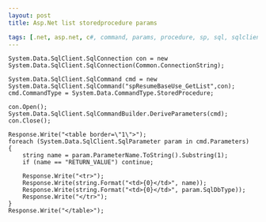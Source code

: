 ```yaml
---
layout: post
title: Asp.Net list storedprocedure params

tags: [.net, asp.net, c#, command, params, procedure, sp, sql, sqlclient, sqlcommand, sqlparameter, storedprocedure]
---
```


    System.Data.SqlClient.SqlConnection con = new
    System.Data.SqlClient.SqlConnection(Common.ConnectionString);

    System.Data.SqlClient.SqlCommand cmd = new System.Data.SqlClient.SqlCommand("spResumeBaseUse_GetList",con);
    cmd.CommandType = System.Data.CommandType.StoredProcedure;

    con.Open();
    System.Data.SqlClient.SqlCommandBuilder.DeriveParameters(cmd);
    con.Close();

    Response.Write("<table border=\"1\">");
    foreach (System.Data.SqlClient.SqlParameter param in cmd.Parameters)
    {
        string name = param.ParameterName.ToString().Substring(1);
        if (name == "RETURN_VALUE") continue;

        Response.Write("<tr>");
        Response.Write(string.Format("<td>{0}</td>", name));
        Response.Write(string.Format("<td>{0}</td>", param.SqlDbType));
        Response.Write("</tr>");
    }
    Response.Write("</table>");
